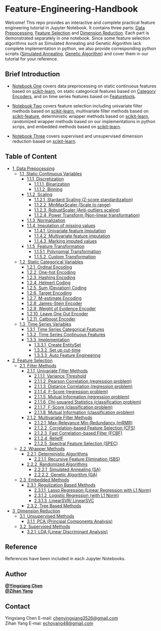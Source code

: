 Feature-Engineering-Handbook
============
Welcome! This repo provides an interactive and complete practical feature engineering tutorial in Jupyter Notebook. It contains three parts: [Data Prepocessing](1.%20Data%20Preprocessing.ipynb), [Feature Selection](2.%20Feature%20Selection.ipynb) and [Dimension Reduction](3.%20Dimension%20Reduction.ipynb). Each part is demonstrated separately in one notebook. Since some feature selection algorithms such as Simulated Annealing and Genetic Algorithm lack complete implementation in python, we also provide corresponding python scripts ([Simulated Annealing](SA.py), [Genetic Algorithm](GA.py)) and cover them in our tutorial for your reference. 


Brief Introduction
------------
- [Notebook One](1.%20Data%20Preprocessing.ipynb) covers data preprocessing on static continuous features based on [scikit-learn](https://scikit-learn.org/stable/), on static categorical features based on [Category Encoders](https://contrib.scikit-learn.org/categorical-encoding/), and on time series features based on [Featuretools](https://www.featuretools.com/).  
  
- [Notebook Two](2.%20Feature%20Selection.ipynb) covers feature selection including univariate filter methods based on [scikit-learn](https://scikit-learn.org/stable/), multivariate filter methods based on [scikit-feature](http://featureselection.asu.edu/), deterministic wrapper methods based on [scikit-learn](https://scikit-learn.org/stable/), randomized wrapper methods based on our implementations in python scrips, and embedded methods based on [scikit-learn](https://scikit-learn.org/stable/).
  
- [Notebook Three](3.%20Dimension%20Reduction.ipynb) covers supervised and unsupervised dimension reduction based on [scikit-learn](https://scikit-learn.org/stable/).


Table of Content
------------
<div class="toc"><ul class="toc-item"><li><span><a href="#Data-Prepocessing" data-toc-modified-id="Data-Prepocessing-1"><span class="toc-item-num">1&nbsp;&nbsp;</span>Data Prepocessing</a></span><ul class="toc-item"><li><span><a href="#Static-Continuous-Variables" data-toc-modified-id="Static-Continuous-Variables-1.1"><span class="toc-item-num">1.1&nbsp;&nbsp;</span>Static Continuous Variables</a></span><ul class="toc-item"><li><span><a href="#Discretization" data-toc-modified-id="Discretization-1.1.1"><span class="toc-item-num">1.1.1&nbsp;&nbsp;</span>Discretization</a></span><ul class="toc-item"><li><span><a href="#Binarization" data-toc-modified-id="Binarization-1.1.1.1"><span class="toc-item-num">1.1.1.1&nbsp;&nbsp;</span>Binarization</a></span></li><li><span><a href="#Binning" data-toc-modified-id="Binning-1.1.1.2"><span class="toc-item-num">1.1.1.2&nbsp;&nbsp;</span>Binning</a></span></li></ul></li><li><span><a href="#Scaling" data-toc-modified-id="Scaling-1.1.2"><span class="toc-item-num">1.1.2&nbsp;&nbsp;</span>Scaling</a></span><ul class="toc-item"><li><span><a href="#Stardard-Scaling-(Z-score-standardization)" data-toc-modified-id="Stardard-Scaling-(Z-score-standardization)-1.1.2.1"><span class="toc-item-num">1.1.2.1&nbsp;&nbsp;</span>Stardard Scaling (Z-score standardization)</a></span></li><li><span><a href="#MinMaxScaler-(Scale-to-range)" data-toc-modified-id="MinMaxScaler-(Scale-to-range)-1.1.2.2"><span class="toc-item-num">1.1.2.2&nbsp;&nbsp;</span>MinMaxScaler (Scale to range)</a></span></li><li><span><a href="#RobustScaler-(Anti-outliers-scaling)" data-toc-modified-id="RobustScaler-(Anti-outliers-scaling)-1.1.2.3"><span class="toc-item-num">1.1.2.3&nbsp;&nbsp;</span>RobustScaler (Anti-outliers scaling)</a></span></li><li><span><a href="#Power-Transform-(Non-linear-transformation)" data-toc-modified-id="Power-Transform-(Non-linear-transformation)-1.1.2.4"><span class="toc-item-num">1.1.2.4&nbsp;&nbsp;</span>Power Transform (Non-linear transformation)</a></span></li></ul></li><li><span><a href="#Normalization" data-toc-modified-id="Normalization-1.1.3"><span class="toc-item-num">1.1.3&nbsp;&nbsp;</span>Normalization</a></span></li><li><span><a href="#Imputation-of-missing-values" data-toc-modified-id="Imputation-of-missing-values-1.1.4"><span class="toc-item-num">1.1.4&nbsp;&nbsp;</span>Imputation of missing values</a></span><ul class="toc-item"><li><span><a href="#Univariate-feature-imputation" data-toc-modified-id="Univariate-feature-imputation-1.1.4.1"><span class="toc-item-num">1.1.4.1&nbsp;&nbsp;</span>Univariate feature imputation</a></span></li><li><span><a href="#Multivariate-feature-imputation" data-toc-modified-id="Multivariate-feature-imputation-1.1.4.2"><span class="toc-item-num">1.1.4.2&nbsp;&nbsp;</span>Multivariate feature imputation</a></span></li><li><span><a href="#Marking-imputed-values" data-toc-modified-id="Marking-imputed-values-1.1.4.3"><span class="toc-item-num">1.1.4.3&nbsp;&nbsp;</span>Marking imputed values</a></span></li></ul></li><li><span><a href="#Feature-Transformation" data-toc-modified-id="Feature-Transformation-1.1.5"><span class="toc-item-num">1.1.5&nbsp;&nbsp;</span>Feature Transformation</a></span><ul class="toc-item"><li><span><a href="#Polynomial-Transformation" data-toc-modified-id="Polynomial-Transformation-1.1.5.1"><span class="toc-item-num">1.1.5.1&nbsp;&nbsp;</span>Polynomial Transformation</a></span></li><li><span><a href="#Custom-Transformation" data-toc-modified-id="Custom-Transformation-1.1.5.2"><span class="toc-item-num">1.1.5.2&nbsp;&nbsp;</span>Custom Transformation</a></span></li></ul></li></ul></li><li><span><a href="#Static-Categorical-Variables" data-toc-modified-id="Static-Categorical-Variables-1.2"><span class="toc-item-num">1.2&nbsp;&nbsp;</span>Static Categorical Variables</a></span><ul class="toc-item"><li><span><a href="#Ordinal-Encoding" data-toc-modified-id="Ordinal-Encoding-1.2.1"><span class="toc-item-num">1.2.1&nbsp;&nbsp;</span>Ordinal Encoding</a></span></li><li><span><a href="#One-hot-Encoding" data-toc-modified-id="One-hot-Encoding-1.2.2"><span class="toc-item-num">1.2.2&nbsp;&nbsp;</span>One-hot Encoding</a></span></li><li><span><a href="#Hashing-Encoding" data-toc-modified-id="Hashing-Encoding-1.2.3"><span class="toc-item-num">1.2.3&nbsp;&nbsp;</span>Hashing Encoding</a></span></li><li><span><a href="#Helmert-Coding" data-toc-modified-id="Helmert-Coding-1.2.4"><span class="toc-item-num">1.2.4&nbsp;&nbsp;</span>Helmert Coding</a></span></li><li><span><a href="#Sum-(Deviation)-Coding" data-toc-modified-id="Sum-(Deviation)-Coding-1.2.5"><span class="toc-item-num">1.2.5&nbsp;&nbsp;</span>Sum (Deviation) Coding</a></span></li><li><span><a href="#Target-Encoding" data-toc-modified-id="Target-Encoding-1.2.6"><span class="toc-item-num">1.2.6&nbsp;&nbsp;</span>Target Encoding</a></span></li><li><span><a href="#M-estimate-Encoding" data-toc-modified-id="M-estimate-Encoding-1.2.7"><span class="toc-item-num">1.2.7&nbsp;&nbsp;</span>M-estimate Encoding</a></span></li><li><span><a href="#James-Stein-Encoder" data-toc-modified-id="James-Stein-Encoder-1.2.8"><span class="toc-item-num">1.2.8&nbsp;&nbsp;</span>James-Stein Encoder</a></span></li><li><span><a href="#Weight-of-Evidence-Encoder" data-toc-modified-id="Weight-of-Evidence-Encoder-1.2.9"><span class="toc-item-num">1.2.9&nbsp;&nbsp;</span>Weight of Evidence Encoder</a></span></li><li><span><a href="#Leave-One-Out-Encoder" data-toc-modified-id="Leave-One-Out-Encoder-1.2.10"><span class="toc-item-num">1.2.10&nbsp;&nbsp;</span>Leave One Out Encoder</a></span></li><li><span><a href="#Catboost-Encoder" data-toc-modified-id="Catboost-Encoder-1.2.11"><span class="toc-item-num">1.2.11&nbsp;&nbsp;</span>Catboost Encoder</a></span></li></ul></li><li><span><a href="#Time-Series-Variables" data-toc-modified-id="Time-Series-Variables-1.3"><span class="toc-item-num">1.3&nbsp;&nbsp;</span>Time Series Variables</a></span><ul class="toc-item"><li><span><a href="#Time-Series-Categorical-Features" data-toc-modified-id="Time-Series-Categorical-Features-1.3.1"><span class="toc-item-num">1.3.1&nbsp;&nbsp;</span>Time Series Categorical Features</a></span></li><li><span><a href="#Time-Series-Continuous-Features" data-toc-modified-id="Time-Series-Continuous-Features-1.3.2"><span class="toc-item-num">1.3.2&nbsp;&nbsp;</span>Time Series Continuous Features</a></span></li><li><span><a href="#Implementation" data-toc-modified-id="Implementation-1.3.3"><span class="toc-item-num">1.3.3&nbsp;&nbsp;</span>Implementation</a></span><ul class="toc-item"><li><span><a href="#Create-EntitySet" data-toc-modified-id="Create-EntitySet-1.3.3.1"><span class="toc-item-num">1.3.3.1&nbsp;&nbsp;</span>Create EntitySet</a></span></li><li><span><a href="#Set-up-cut-time" data-toc-modified-id="Set-up-cut-time-1.3.3.2"><span class="toc-item-num">1.3.3.2&nbsp;&nbsp;</span>Set up cut-time</a></span></li><li><span><a href="#Auto-Feature-Engineering" data-toc-modified-id="Auto-Feature-Engineering-1.3.3.3"><span class="toc-item-num">1.3.3.3&nbsp;&nbsp;</span>Auto Feature Engineering</a></span></li></ul></li></ul></li></ul></li><li><span><a href="#Feature-Selection" data-toc-modified-id="Feature-Selection-2"><span class="toc-item-num">2&nbsp;&nbsp;</span>Feature Selection</a></span><ul class="toc-item"><li><span><a href="#Filter-Methods" data-toc-modified-id="Filter-Methods-2.1"><span class="toc-item-num">2.1&nbsp;&nbsp;</span>Filter Methods</a></span><ul class="toc-item"><li><span><a href="#Univariate-Filter-Methods" data-toc-modified-id="Univariate-Filter-Methods-2.1.1"><span class="toc-item-num">2.1.1&nbsp;&nbsp;</span>Univariate Filter Methods</a></span><ul class="toc-item"><li><span><a href="#Variance-Threshold" data-toc-modified-id="Variance-Threshold-2.1.1.1"><span class="toc-item-num">2.1.1.1&nbsp;&nbsp;</span>Variance Threshold</a></span></li><li><span><a href="#Pearson-Correlation-(regression-problem)" data-toc-modified-id="Pearson-Correlation-(regression-problem)-2.1.1.2"><span class="toc-item-num">2.1.1.2&nbsp;&nbsp;</span>Pearson Correlation (regression problem)</a></span></li><li><span><a href="#Distance-Correlation-(regression-problem)" data-toc-modified-id="Distance-Correlation-(regression-problem)-2.1.1.3"><span class="toc-item-num">2.1.1.3&nbsp;&nbsp;</span>Distance Correlation (regression problem)</a></span></li><li><span><a href="#F-Score-(regression-problem)" data-toc-modified-id="F-Score-(regression-problem)-2.1.1.4"><span class="toc-item-num">2.1.1.4&nbsp;&nbsp;</span>F-Score (regression problem)</a></span></li><li><span><a href="#Mutual-Information-(regression-problem)" data-toc-modified-id="Mutual-Information-(regression-problem)-2.1.1.5"><span class="toc-item-num">2.1.1.5&nbsp;&nbsp;</span>Mutual Information (regression problem)</a></span></li><li><span><a href="#Chi-squared-Statistics-(classification-problem)" data-toc-modified-id="Chi-squared-Statistics-(classification-problem)-2.1.1.6"><span class="toc-item-num">2.1.1.6&nbsp;&nbsp;</span>Chi-squared Statistics (classification problem)</a></span></li><li><span><a href="#F-Score-(classification-problem)" data-toc-modified-id="F-Score-(classification-problem)-2.1.1.7"><span class="toc-item-num">2.1.1.7&nbsp;&nbsp;</span>F-Score (classification problem)</a></span></li><li><span><a href="#Mutual-Information-(classification-problem)" data-toc-modified-id="Mutual-Information-(classification-problem)-2.1.1.8"><span class="toc-item-num">2.1.1.8&nbsp;&nbsp;</span>Mutual Information (classification problem)</a></span></li></ul></li><li><span><a href="#Multivariate-Filter-Methods" data-toc-modified-id="Multivariate-Filter-Methods-2.1.2"><span class="toc-item-num">2.1.2&nbsp;&nbsp;</span>Multivariate Filter Methods</a></span><ul class="toc-item"><li><span><a href="#Max-Relevance-Min-Redundancy-(mRMR)" data-toc-modified-id="Max-Relevance-Min-Redundancy-(mRMR)-2.1.2.1"><span class="toc-item-num">2.1.2.1&nbsp;&nbsp;</span>Max-Relevance Min-Redundancy (mRMR)</a></span></li><li><span><a href="#Correlation-based-Feature-Selection-(CFS)" data-toc-modified-id="Correlation-based-Feature-Selection-(CFS)-2.1.2.2"><span class="toc-item-num">2.1.2.2&nbsp;&nbsp;</span>Correlation-based Feature Selection (CFS)</a></span></li><li><span><a href="#Fast-Correlation-based-Filter-(FCBF)" data-toc-modified-id="Fast-Correlation-based-Filter-(FCBF)-2.1.2.3"><span class="toc-item-num">2.1.2.3&nbsp;&nbsp;</span>Fast Correlation-based Filter (FCBF)</a></span></li><li><span><a href="#ReliefF" data-toc-modified-id="ReliefF-2.1.2.4"><span class="toc-item-num">2.1.2.4&nbsp;&nbsp;</span>ReliefF</a></span></li><li><span><a href="#Spectral-Feature-Selection-(SPEC)" data-toc-modified-id="Spectral-Feature-Selection-(SPEC)-2.1.2.5"><span class="toc-item-num">2.1.2.5&nbsp;&nbsp;</span>Spectral Feature Selection (SPEC)</a></span></li></ul></li></ul></li><li><span><a href="#Wrapper-Methods" data-toc-modified-id="Wrapper-Methods-2.2"><span class="toc-item-num">2.2&nbsp;&nbsp;</span>Wrapper Methods</a></span><ul class="toc-item"><li><span><a href="#Deterministic-Algorithms" data-toc-modified-id="Deterministic-Algorithms-2.2.1"><span class="toc-item-num">2.2.1&nbsp;&nbsp;</span>Deterministic Algorithms</a></span><ul class="toc-item"><li><span><a href="#Recursive-Feature-Elimination-(SBS)" data-toc-modified-id="Recursive-Feature-Elimination-(SBS)-2.2.1.1"><span class="toc-item-num">2.2.1.1&nbsp;&nbsp;</span>Recursive Feature Elimination (SBS)</a></span></li></ul></li><li><span><a href="#Randomized-Algorithms" data-toc-modified-id="Randomized-Algorithms-2.2.2"><span class="toc-item-num">2.2.2&nbsp;&nbsp;</span>Randomized Algorithms</a></span><ul class="toc-item"><li><span><a href="#Simulated-Annealing-(SA)" data-toc-modified-id="Simulated-Annealing-(SA)-2.2.2.1"><span class="toc-item-num">2.2.2.1&nbsp;&nbsp;</span>Simulated Annealing (SA)</a></span></li><li><span><a href="#Genetic-Algorithm-(GA)" data-toc-modified-id="Genetic-Algorithm-(GA)-2.2.2.2"><span class="toc-item-num">2.2.2.2&nbsp;&nbsp;</span>Genetic Algorithm (GA)</a></span></li></ul></li></ul></li><li><span><a href="#Embedded-Methods" data-toc-modified-id="Embedded-Methods-2.3"><span class="toc-item-num">2.3&nbsp;&nbsp;</span>Embedded Methods</a></span><ul class="toc-item"><li><span><a href="#Regulization-Based-Methods" data-toc-modified-id="Regulization-Based-Methods-2.3.1"><span class="toc-item-num">2.3.1&nbsp;&nbsp;</span>Regulization Based Methods</a></span><ul class="toc-item"><li><span><a href="#Lasso-Regression-(Linear-Regression-with-L1-Norm)" data-toc-modified-id="Lasso-Regression-(Linear-Regression-with-L1-Norm)-2.3.1.1"><span class="toc-item-num">2.3.1.1&nbsp;&nbsp;</span>Lasso Regression (Linear Regression with L1 Norm)</a></span></li><li><span><a href="#Logistic-Regression-(with-L1-Norm)" data-toc-modified-id="Logistic-Regression-(with-L1-Norm)-2.3.1.2"><span class="toc-item-num">2.3.1.2&nbsp;&nbsp;</span>Logistic Regression (with L1 Norm)</a></span></li><li><span><a href="#LinearSVR/-LinearSVC" data-toc-modified-id="LinearSVR/-LinearSVC-2.3.1.3"><span class="toc-item-num">2.3.1.3&nbsp;&nbsp;</span>LinearSVR/ LinearSVC</a></span></li></ul></li><li><span><a href="#Tree-Based-Methods" data-toc-modified-id="Tree-Based-Methods-2.3.2"><span class="toc-item-num">2.3.2&nbsp;&nbsp;</span>Tree Based Methods</a></span></li></ul></li></ul></li><li><span><a href="#Dimension-Reduction" data-toc-modified-id="Dimension-Reduction-3"><span class="toc-item-num">3&nbsp;&nbsp;</span>Dimension Reduction</a></span><ul class="toc-item"><li><span><a href="#Unsupervised-Methods" data-toc-modified-id="Unsupervised-Methods-3.1"><span class="toc-item-num">3.1&nbsp;&nbsp;</span>Unsupervised Methods</a></span><ul class="toc-item"><li><span><a href="#PCA-(Principal-Components-Analysis)" data-toc-modified-id="PCA-(Principal-Components-Analysis)-3.1.1"><span class="toc-item-num">3.1.1&nbsp;&nbsp;</span>PCA (Principal Components Analysis)</a></span></li></ul></li><li><span><a href="#Supervised-Methods" data-toc-modified-id="Supervised-Methods-3.2"><span class="toc-item-num">3.2&nbsp;&nbsp;</span>Supervised Methods</a></span><ul class="toc-item"><li><span><a href="#LDA-(Linear-Discriminant-Analysis)" data-toc-modified-id="LDA-(Linear-Discriminant-Analysis)-3.2.1"><span class="toc-item-num">3.2.1&nbsp;&nbsp;</span>LDA (Linear Discriminant Analysis)</a></span></li></ul></li></ul></li></ul></div>

Reference
------------
References have been included in each Jupyter Notebooks.

Author
------------
[**@Yingxiang Chen**](https://github.com/YC-Coder-Chen)  
[**@Zihan Yang**](https://github.com/echoyang48)

Contact
------------
Yingxiang Chen E-mail: chenyingxiang3526@gmail.com  
Zihan Yang E-mai: echoyang48@gmail.com
